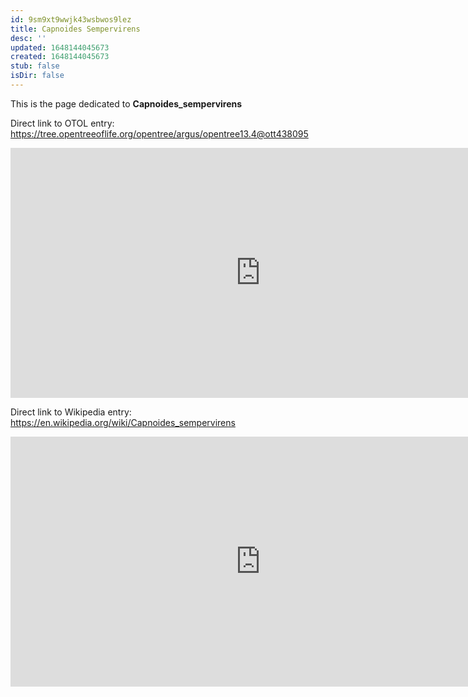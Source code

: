 ```yaml
---
id: 9sm9xt9wwjk43wsbwos9lez
title: Capnoides Sempervirens
desc: ''
updated: 1648144045673
created: 1648144045673
stub: false
isDir: false
---
```

This is the page dedicated to **Capnoides_sempervirens**


Direct link to OTOL entry: https://tree.opentreeoflife.org/opentree/argus/opentree13.4@ott438095



<html>
    <body>
    <iframe src="https://tree.opentreeoflife.org/opentree/argus/opentree13.4@ott438095"
    width="800" height="400" frameborder="0" allowfullscreen> </iframe>
    </body>
</html>
    


Direct link to Wikipedia entry: https://en.wikipedia.org/wiki/Capnoides_sempervirens



<html>
    <body>
    <iframe src="https://en.wikipedia.org/wiki/Capnoides_sempervirens"
    width="800" height="400" frameborder="0" allowfullscreen> </iframe>
    </body>
</html>
    
